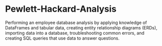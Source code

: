 # Pewlett-Hackard-Analysis
Performing an employee database analysis by applying knowledge of DataFrames and tabular data, creating entity relationship diagrams (ERDs), importing data into a database, troubleshooting common errors, and creating SQL queries that use data to answer questions.
